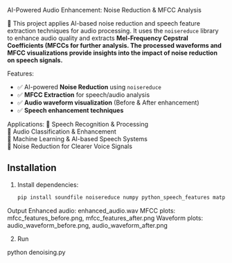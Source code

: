 AI-Powered Audio Enhancement: Noise Reduction & MFCC Analysis

🚀 This project applies AI-based noise reduction and speech feature extraction techniques for audio processing. It uses the `noisereduce` library to enhance audio quality and extracts **Mel-Frequency Cepstral Coefficients (MFCCs for further analysis. The processed waveforms and MFCC visualizations provide insights into the impact of noise reduction on speech signals.**  

Features:  
- ✅ AI-powered **Noise Reduction** using `noisereduce`  
- ✅ **MFCC Extraction** for speech/audio analysis  
- ✅ **Audio waveform visualization** (Before & After enhancement)  
- ✅ **Speech enhancement techniques**  

Applications: 
🔹 Speech Recognition & Processing  
🔹 Audio Classification & Enhancement  
🔹 Machine Learning & AI-based Speech Systems  
🔹 Noise Reduction for Clearer Voice Signals  


## Installation
1. Install dependencies:  
   ```sh
   pip install soundfile noisereduce numpy python_speech_features matplotlib

Output
Enhanced audio: enhanced_audio.wav
MFCC plots: mfcc_features_before.png, mfcc_features_after.png
Waveform plots: audio_waveform_before.png, audio_waveform_after.png

2. Run

python denoising.py
